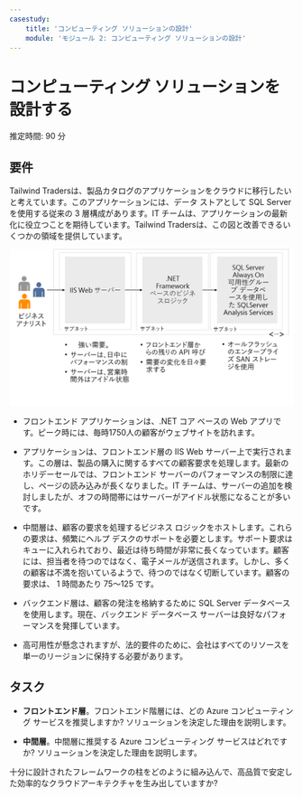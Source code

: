 ```yaml
---
casestudy:
    title: 'コンピューティング ソリューションの設計'
    module: 'モジュール 2: コンピューティング ソリューションの設計'
---
```


# コンピューティング ソリューションを設計する

推定時間: 90 分

## 要件

Tailwind Tradersは、製品カタログのアプリケーションをクラウドに移行したいと考えています。このアプリケーションには、データ ストアとして SQL Server を使用する従来の 3 層構成があります。IT チームは、アプリケーションの最新化に役立つことを期待しています。Tailwind Tradersは、この図と改善できるいくつかの領域を提供しています。 

![コンピューティング アーキテクチャ](media/compute.png)

* フロントエンド アプリケーションは、.NET コア ベースの Web アプリです。ピーク時には、毎時1750人の顧客がウェブサイトを訪れます。 

* アプリケーションは、フロントエンド層の IIS Web サーバー上で実行されます。この層は、製品の購入に関するすべての顧客要求を処理します。最新のホリデーセールでは、フロントエンド サーバーのパフォーマンスの制限に達し、ページの読み込みが長くなりました。IT チームは、サーバーの追加を検討しましたが、オフの時間帯にはサーバーがアイドル状態になることが多いです。

* 中間層は、顧客の要求を処理するビジネス ロジックをホストします。これらの要求は、頻繁にヘルプ デスクのサポートを必要とします。サポート要求はキューに入れられており、最近は待ち時間が非常に長くなっています。顧客には、担当者を待つのではなく、電子メールが送信されます。しかし、多くの顧客は不満を抱いているようで、待つのではなく切断しています。顧客の要求は、 1 時間あたり 75～125 です。 

* バックエンド層は、顧客の発注を格納するために SQL Server データベースを使用します。現在、バックエンド データベース サーバーは良好なパフォーマンスを発揮しています。

* 高可用性が懸念されますが、法的要件のために、会社はすべてのリソースを単一のリージョンに保持する必要があります。

## タスク

* **フロントエンド層**。フロントエンド階層には、どの Azure コンピューティング サービスを推奨しますか? ソリューションを決定した理由を説明します。 

* **中間層**。中間層に推奨する Azure コンピューティング サービスはどれですか? ソリューションを決定した理由を説明します。 

十分に設計されたフレームワークの柱をどのように組み込んで、高品質で安定した効率的なクラウドアーキテクチャを生み出していますか?

